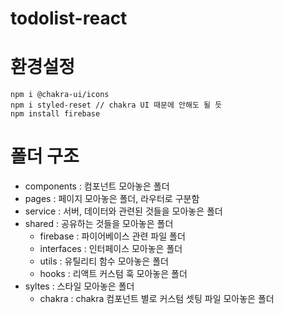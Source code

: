 # todolist-react

# 환경설정

```
npm i @chakra-ui/icons
npm i styled-reset // chakra UI 때문에 안해도 될 듯
npm install firebase
```

# 폴더 구조

- components : 컴포넌트 모아놓은 폴더
- pages : 페이지 모아놓은 폴더, 라우터로 구분함
- service : 서버, 데이터와 관련된 것들을 모아놓은 폴더
- shared : 공유하는 것들을 모아놓은 폴더
  - firebase : 파이어베이스 관련 파일 폴더
  - interfaces : 인터페이스 모아놓은 폴더
  - utils : 유틸리티 함수 모아놓은 폴더
  - hooks : 리액트 커스텀 훅 모아놓은 폴더
- syltes : 스타일 모아놓은 폴더
  - chakra : chakra 컴포넌트 별로 커스텀 셋팅 파일 모아놓은 폴더
